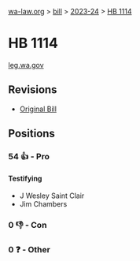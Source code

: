 [wa-law.org](/) > [bill](/bill/) > [2023-24](/bill/2023-24/) > [HB 1114](/bill/2023-24/hb/1114/)

# HB 1114
[leg.wa.gov](https://app.leg.wa.gov/billsummary?BillNumber=1114&Year=2023&Initiative=false)

## Revisions
* [Original Bill](1/)

## Positions
### 54 👍 - Pro
#### Testifying
* J Wesley Saint Clair
* Jim Chambers

### 0 👎 - Con

### 0 ❓ - Other
